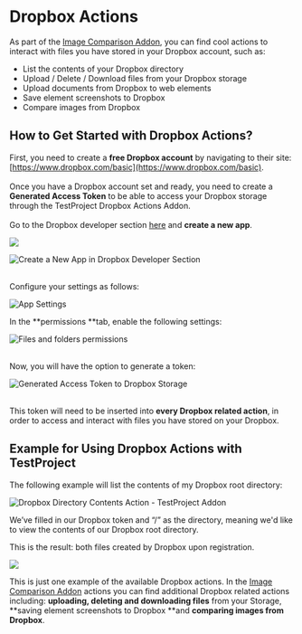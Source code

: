# Dropbox Actions

As part of the [Image Comparison Addon](https://docs.testproject.io/testproject-addons/available-addons/image-comparison-addon), you can find cool actions to interact with files you have stored in your Dropbox account, such as:

* List the contents of your Dropbox directory
* Upload / Delete / Download files from your Dropbox storage
* Upload documents from Dropbox to web elements
* Save element screenshots to Dropbox
* Compare images from Dropbox

## How to Get Started with Dropbox Actions?

First, you need to create a **free Dropbox account** by navigating to their site: [https://www.dropbox.com/basic](https://www.dropbox.com/basic). \
\
Once you have a Dropbox account set and ready, you need to create a **Generated Access Token** to be able to access your Dropbox storage through the TestProject Dropbox Actions Addon. \
\
Go to the Dropbox developer section [here](https://www.dropbox.com/developers/documentation) and **create a new app**.

![](../../../.gitbook/assets/2.png)

![Create a New App in Dropbox Developer Section](../../../.gitbook/assets/3.png)

\
Configure your settings as follows:

![App Settings](<../../../.gitbook/assets/1 (5).png>)

In the **permissions **tab, enable the following settings:

![Files and folders permissions](<../../../.gitbook/assets/2 (5).png>)

\
Now, you will have the option to generate a token:

![Generated Access Token to Dropbox Storage](../../../.gitbook/assets/5.png)

\
This token will need to be inserted into **every Dropbox related action**, in order to access and interact with files you have stored on your Dropbox.

## Example for Using Dropbox Actions with TestProject

The following example will list the contents of my Dropbox root directory:

![Dropbox Directory Contents Action - TestProject Addon](../../../.gitbook/assets/6.png)

We’ve filled in our Dropbox token and “/” as the directory, meaning we'd like to view the contents of our Dropbox root directory.

This is the result: both files created by Dropbox upon registration.

![](../../../.gitbook/assets/7.png)

This is just one example of the available Dropbox actions. In the [Image Comparison Addon](https://docs.testproject.io/testproject-addons/available-addons/image-comparison-addon) actions you can find additional Dropbox related actions including: **uploading, deleting and downloading files** from your Storage, **saving element screenshots to Dropbox **and **comparing images from Dropbox**.
